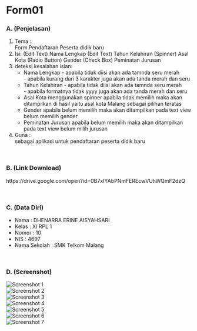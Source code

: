 # Form01
### A. (Penjelasan)
1. Tema : 
    <br>Form Pendaftaran Peserta didik baru
2. Isi:
    (Edit Text) Nama Lengkap
    (Edit Text) Tahun Kelahiran
    (Spinner) Asal Kota
    (Radio Button) Gender
    (Check Box) Peminatan Jurusan
3. deteksi kesalahan isian:
    - Nama Lengkap - apabila tidak diisi akan ada tamnda seru merah<br>
                   - apabila kurang dari 3 karakter juga akan ada tanda merah dan seru
    - Tahun Kelahiran - apabila tidak diisi akan ada tamnda seru merah<br>
                      - apabila formatnya tidak yyyy juga akan ada tanda merah dan seru 
    - Asal Kota menggunakan spinner apabila tidak memilih maka akan ditampilkan di hasil yaitu asal kota Malang sebagai pilihan teratas
    - Gender apabila belum memilih maka akan ditampilkan pada text view belum memilih gender
    - Peminatan Jurusan apabila belum memilih maka akan ditampilkan pada text view belum milih jurusan
4. Guna :
    <br>sebagai aplikasi untuk pendaftaran peserta didik baru

<br>

### B. (Link Download)
<p>https://drive.google.com/open?id=0B7xIYAbPNmFEREcwVUhWQmF2dzQ</p>

<br>

### C. (Data Diri)
- Nama  : DHENARRA ERINE AISYAHSARI
- Kelas : XI RPL 1
- Nomor : 10
- NIS   : 4697
- Nama Sekolah  : SMK Telkom Malang

<br>

### D. (Screenshot)<br>
![Screenshot 1](https://drive.google.com/open?id=0B7xIYAbPNmFEUGg2aUFOQTh5OUE)<br>
![Screenshot 2](https://drive.google.com/open?id=0B7xIYAbPNmFELVFKdkczY1Z3WmM)<br>
![Screenshot 3](https://drive.google.com/open?id=0B7xIYAbPNmFEMHNHa2dxM29KQ1k)<br>
![Screenshot 4](https://drive.google.com/open?id=0B7xIYAbPNmFERy1yeEc2NGZZUEU)<br>
![Screenshot 5](https://drive.google.com/open?id=0B7xIYAbPNmFETTlxbnpYVk51aEk)<br>
![Screenshot 6](https://drive.google.com/open?id=0B7xIYAbPNmFEbE41TkQ0c25BcFk)<br>
![Screenshot 7](https://drive.google.com/open?id=0B7xIYAbPNmFEWUY4VnN6dms1X0E)<br>
